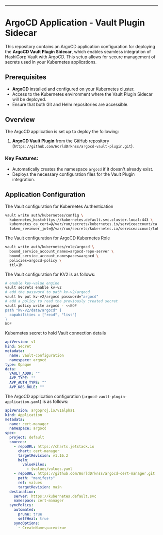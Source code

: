 ---
# ArgoCD Application - Vault Plugin Sidecar

This repository contains an ArgoCD application configuration for deploying the **ArgoCD Vault Plugin Sidecar**, which enables seamless integration of HashiCorp Vault with ArgoCD. This setup allows for secure management of secrets used in your Kubernetes applications.

## Prerequisites

- **ArgoCD** installed and configured on your Kubernetes cluster.
- Access to the Kubernetes environment where the Vault Plugin Sidecar will be deployed.
- Ensure that both Git and Helm repositories are accessible.

## Overview

The ArgoCD application is set up to deploy the following:

1. **ArgoCD Vault Plugin** from the GitHub repository (`https://github.com/WorldDrknss/argocd-vault-plugin.git`).

### Key Features:
- Automatically creates the namespace `argocd` if it doesn't already exist.
- Deploys the necessary configuration files for the Vault Plugin integration.

## Application Configuration

The Vault configuration for Kubernetes Authentication

```bash
vault write auth/kubernetes/config \
  kubernetes_host=https://kubernetes.default.svc.cluster.local:443 \
  kubernetes_ca_cert=@/var/run/secrets/kubernetes.io/serviceaccount/ca.crt \
  token_reviewer_jwt=@/var/run/secrets/kubernetes.io/serviceaccount/token
```

The Vault configuration for ArgoCD Kubernetes Role

```bash
vault write auth/kubernetes/role/argocd \
  bound_service_account_names=argocd-repo-server \
  bound_service_account_namespaces=argocd \
  policies=argocd-policy \
  ttl=1h
```

The Vault configuration for KV2 is as follows:

```bash
# enable key-value engine
vault secrets enable kv-v2
# add the password to path kv-v2/argocd
vault kv put kv-v2/argocd password="argocd"
# add a policy to read the previously created secret
vault policy write argocd - <<EOF
path "kv-v2/data/argocd" {
  capabilities = ["read", "list"]
}
EOF
```
Kubernetes secret to hold Vault connection details

```yaml
apiVersion: v1
kind: Secret
metadata:
  name: vault-configuration
  namespace: argocd
type: Opaque
data:
  VAULT_ADDR: ""
  AVP_TYPE: ""
  AVP_AUTH_TYPE: ""
  AVP_K8S_ROLE: ""
```

The ArgoCD application configuration (`argocd-vault-plugin-application.yaml`) is as follows:

```yaml
apiVersion: argoproj.io/v1alpha1
kind: Application
metadata:
  name: cert-manager
  namespace: argocd
spec:
  project: default
  sources:
    - repoURL: https://charts.jetstack.io
      chart: cert-manager
      targetRevision: v1.16.2
      helm:
        valueFiles:
          - $values/values.yaml
    - repoURL: https://github.com/WorldDrknss/argocd-cert-manager.git
      path: "manifests"
      ref: values
      targetRevision: main
  destination:
    server: https://kubernetes.default.svc
    namespace: cert-manager
  syncPolicy:
    automated:
      prune: true
      selfHeal: true
    syncOptions:
      - CreateNamespace=true

